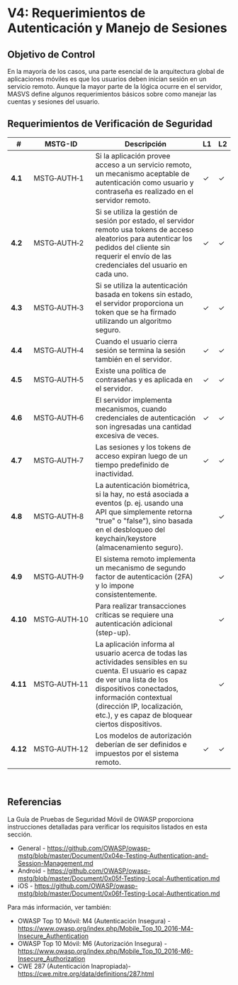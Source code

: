 # V4: Requerimientos de Autenticación y Manejo de Sesiones

## Objetivo de Control

En la mayoría de los casos, una parte esencial de la arquitectura global de aplicaciones móviles es que los usuarios deben inician sesión en un servicio remoto. Aunque la mayor parte de la lógica ocurre en el servidor, MASVS define algunos requerimientos básicos sobre como manejar las cuentas y sesiones del usuario.

## Requerimientos de Verificación de Seguridad

| # | MSTG-ID | Descripción | L1 | L2 |
| --- | --- | --- | --- | --- |
| **4.1** | MSTG‑AUTH‑1 | Si la aplicación provee acceso a un servicio remoto, un mecanismo aceptable de autenticación como usuario y contraseña es realizado en el servidor remoto. | ✓ | ✓ |
| **4.2** | MSTG‑AUTH‑2 | Si se utiliza la gestión de sesión por estado, el servidor remoto usa tokens de acceso aleatorios para autenticar los pedidos del cliente sin requerir el envío de las credenciales del usuario en cada uno. | ✓ | ✓ |
| **4.3** | MSTG‑AUTH‑3 | Si se utiliza la autenticación basada en tokens sin estado, el servidor proporciona un token que se ha firmado utilizando un algoritmo seguro. | ✓ | ✓ |
| **4.4** | MSTG‑AUTH‑4 | Cuando el usuario cierra sesión se termina la sesión también en el servidor. | ✓ | ✓ |
| **4.5** | MSTG‑AUTH‑5 | Existe una política de contraseñas y es aplicada en el servidor. | ✓ | ✓ |
| **4.6** | MSTG‑AUTH‑6 | El servidor implementa mecanismos, cuando credenciales de autenticación son ingresadas una cantidad excesiva de veces. | ✓ | ✓ |
| **4.7** | MSTG‑AUTH‑7 | Las sesiones y los tokens de acceso expiran luego de un tiempo predefinido de inactividad. | ✓  | ✓ |
| **4.8** | MSTG‑AUTH‑8 | La autenticación biométrica, si la hay, no está asociada a eventos (p. ej. usando una API que simplemente retorna "true" o "false"), sino basada en el desbloqueo del keychain/keystore (almacenamiento seguro). |   | ✓ |
| **4.9** | MSTG‑AUTH‑9 | El sistema remoto implementa un mecanismo de segundo factor de autenticación (2FA) y lo impone consistentemente. |   | ✓ |
| **4.10** | MSTG‑AUTH‑10 | Para realizar transacciones críticas se requiere una autenticación adicional (step-up). |   | ✓ |
| **4.11** | MSTG‑AUTH‑11 | La aplicación informa al usuario acerca de todas las actividades sensibles en su cuenta. El usuario es capaz de ver una lista de los dispositivos conectados, información contextual (dirección IP, localización, etc.), y es capaz de bloquear ciertos dispositivos. |  | ✓ |
| **4.12** | MSTG‑AUTH‑12 | Los modelos de autorización deberían de ser definidos e impuestos por el sistema remoto. | ✓ | ✓ |

&nbsp;
&nbsp;

## Referencias

La Guía de Pruebas de Seguridad Móvil de OWASP proporciona instrucciones detalladas para verificar los requisitos listados en esta sección.

- General - <https://github.com/OWASP/owasp-mstg/blob/master/Document/0x04e-Testing-Authentication-and-Session-Management.md>
- Android - <https://github.com/OWASP/owasp-mstg/blob/master/Document/0x05f-Testing-Local-Authentication.md>
- iOS - <https://github.com/OWASP/owasp-mstg/blob/master/Document/0x06f-Testing-Local-Authentication.md>

Para más información, ver también:

- OWASP Top 10 Móvil: M4 (Autenticación Insegura) - <https://www.owasp.org/index.php/Mobile_Top_10_2016-M4-Insecure_Authentication>
- OWASP Top 10 Móvil: M6 (Autorización Insegura) - <https://www.owasp.org/index.php/Mobile_Top_10_2016-M6-Insecure_Authorization>
- CWE 287 (Autenticación Inapropiada)- <https://cwe.mitre.org/data/definitions/287.html>
